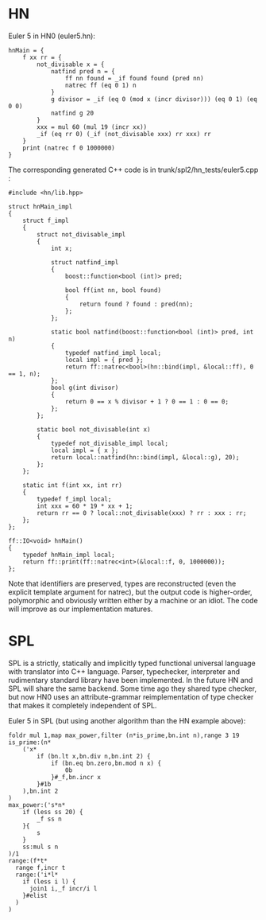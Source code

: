 # HN #

Euler 5 in HN0 (euler5.hn):

```
hnMain = {
	f xx rr = {
		not_divisable x = {
			natfind pred n = {
				ff nn found = _if found found (pred nn)
				natrec ff (eq 0 1) n
			}
			g divisor = _if (eq 0 (mod x (incr divisor))) (eq 0 1) (eq 0 0)
			natfind g 20
		}
		xxx = mul 60 (mul 19 (incr xx))
		_if (eq rr 0) (_if (not_divisable xxx) rr xxx) rr
	}
	print (natrec f 0 1000000)
}
```

The corresponding generated C++ code is in trunk/spl2/hn\_tests/euler5.cpp :

```
#include <hn/lib.hpp>

struct hnMain_impl
{
	struct f_impl
	{
		struct not_divisable_impl
		{
			int x;

			struct natfind_impl
			{
				boost::function<bool (int)> pred;

				bool ff(int nn, bool found)
				{
					return found ? found : pred(nn);
				};
			};

			static bool natfind(boost::function<bool (int)> pred, int n)
			{
				typedef natfind_impl local;
				local impl = { pred };
				return ff::natrec<bool>(hn::bind(impl, &local::ff), 0 == 1, n);
			};
			bool g(int divisor)
			{
				return 0 == x % divisor + 1 ? 0 == 1 : 0 == 0;
			};
		};

		static bool not_divisable(int x)
		{
			typedef not_divisable_impl local;
			local impl = { x };
			return local::natfind(hn::bind(impl, &local::g), 20);
		};
	};

	static int f(int xx, int rr)
	{
		typedef f_impl local;
		int xxx = 60 * 19 * xx + 1;
		return rr == 0 ? local::not_divisable(xxx) ? rr : xxx : rr;
	};
};

ff::IO<void> hnMain()
{
	typedef hnMain_impl local;
	return ff::print(ff::natrec<int>(&local::f, 0, 1000000));
};
```

Note that identifiers are preserved, types are reconstructed (even the explicit template argument for natrec), but the output code is higher-order, polymorphic and obviously written either by a machine or an idiot. The code will improve as our implementation matures.

# SPL #

SPL is a strictly, statically and implicitly typed functional universal language with translator into C++ language. Parser, typechecker, interpreter and rudimentary standard library have been implemented. In the future HN and SPL will share the same backend. Some time ago they shared type checker, but now HN0 uses an attribute-grammar reimplementation of type checker that makes it completely independent of SPL.

Euler 5 in SPL (but using another algorithm than the HN example above):

```
foldr mul 1,map max_power,filter (n*is_prime,bn.int n),range 3 19
is_prime:(n*
	('x*
		if (bn.lt x,bn.div n,bn.int 2) {
			if (bn.eq bn.zero,bn.mod n x) {
				0b
			}#_f,bn.incr x
		}#1b
	),bn.int 2
)
max_power:('s*n*
	if (less ss 20) {
		_f ss n
	}{
		s
	}
	ss:mul s n
)/1
range:(f*t*
  range f,incr t
  range:('i*l*
    if (less i l) {
      join1 i,_f incr/i l
    }#elist
  )
)
```
